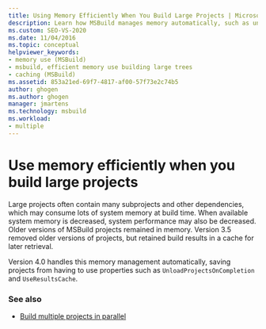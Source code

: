 ```yaml
---
title: Using Memory Efficiently When You Build Large Projects | Microsoft Docs
description: Learn how MSBuild manages memory automatically, such as unloading older versions and retrieving caches, when building large projects.
ms.custom: SEO-VS-2020
ms.date: 11/04/2016
ms.topic: conceptual
helpviewer_keywords:
- memory use (MSBuild)
- msbuild, efficient memory use building large trees
- caching (MSBuild)
ms.assetid: 853a21ed-69f7-4817-af00-57f73e2c74b5
author: ghogen
ms.author: ghogen
manager: jmartens
ms.technology: msbuild
ms.workload:
- multiple
---
```

# Use memory efficiently when you build large projects

Large projects often contain many subprojects and other dependencies, which may consume lots of system memory at build time. When available system memory is decreased, system performance may also be decreased. Older versions of MSBuild projects remained in memory. Version 3.5 removed older versions of projects, but retained build results in a cache for later retrieval.

 Version 4.0 handles this memory management automatically, saving projects from having to use properties such as  `UnloadProjectsOnCompletion` and `UseResultsCache`.

### See also

- [Build multiple projects in parallel](../msbuild/building-multiple-projects-in-parallel-with-msbuild.md)
